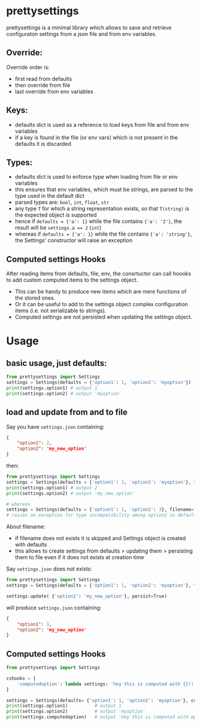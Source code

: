 # prettysettings
prettysettings is a minimal library which allows to save and retrieve configuraton settings from a json file and from env variables.

## Override:
Override order is:
- first read from defaults
- then override from file
- last override from env variables

## Keys:
- defaults dict is used as a reference to load keys from file and from env variables
- if a key is found in the file (or env vars) which is not present in the defaults it is discarded

## Types:
- defaults dict is used to enforce type when loading from file or env variables
- this ensures that env variables, which must be strings, are parsed to the type used in the default dict
- parsed types are: `bool`, `int`, `float`, `str`
- any type `T` for which a string representation exists, so that `T(string)` is the expected object is supported
- hence if `defaults = {'a': 1}` while the file contains `{'a': '2'}`, the result will be `settings.a == 2` (`int`)
- whereas if `defaults = {'a': 1}` while the file contains `{'a': 'string'}`, the Settings' constructor will raise an exception

## Computed settings Hooks
After reading items from defaults, file, env, the consrtuctor can call hoooks to add custom computed items to the settings object.
- This can be handy to produce new items which are mere functions of the stored ones.
- Or it can be useful to add to the settings object complex configuration items (i.e. not serializable to strings).
- Computed settings are not persisted when updating the settings object.

# Usage
## basic usage, just defaults: 
```python
from prettysettings import Settings
settings = Settings(defaults = {'option1': 1, 'option2': 'myoption'})
print(settings.option1) # output 1
print(settings.option2) # output 'myoption'
```
## load and update from and to file

Say you have `settings.json` containing:
```json
{
    "option1": 2,
    "option2": 'my_new_option'
}
```
then:
```python
from prettysettings import Settings
settings = Settings(defaults = {'option1': 1, 'option2': 'myoption'}, filename='./settings.json')
print(settings.option1) # output 2
print(settings.option2) # output 'my_new_option'

# whereas
settings = Settings(defaults = {'option1': 1, 'option2': 3}, filename='./settings.json')
# raises an exception for type incompatibility among option2 in defaults and in file.

```

About filename:
- if filename does not exists it is skipped and Settings object is created with defaults
- this allows to create settings from defaults > updating them > persisting them to file even if it does not exists at creation time

Say `settings.json` does not exists:
```python
from prettysettings import Settings
settings = Settings(defaults = {'option1': 1, 'option2': 'myoption'}, filename='./settings.json')

settings.update( {'option2': 'my_new_option'}, persist=True)

```
will produce `settings.json` containing:
```json
{
    "option1": 1,
    "option2": 'my_new_option'
}
```

## Computed settings Hooks

```python
from prettysettings import Settings

cshooks = {
    'computedoption': lambda settings: 'hey this is computed with {}!!'.format(settings.option2)
}

settings = Settings(defaults= {'option1': 1, 'option2': 'myoption'}, computed_settings_hooks=cshooks)
print(settings.option1)          # output 1
print(settings.option2)          # output 'myoption'
print(settings.computedoption)   # output 'hey this is computed with myoption!!'
```

